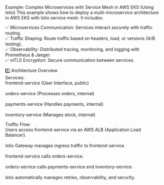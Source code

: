 Example: Complex Microservices with Service Mesh in AWS EKS (Using Istio)
This example shows how to deploy a multi-microservice architecture in AWS EKS with Istio service mesh. It includes:

✅ Microservices Communication: Services interact securely with traffic routing.<br />
✅ Traffic Shaping: Route traffic based on headers, load, or versions (A/B testing).<br />
✅ Observability: Distributed tracing, monitoring, and logging with Prometheus & Jaeger.<br />
✅ mTLS Encryption: Secure communication between services.<br />

1️⃣ Architecture Overview<br />
Services:<br />
frontend-service (User Interface, public)<br />
<br />
orders-service (Processes orders, internal)<br />
<br />
payments-service (Handles payments, internal)<br />
<br />
inventory-service (Manages stock, internal)<br />

Traffic Flow:<br />
Users access frontend-service via an AWS ALB (Application Load Balancer).<br />
<br />
Istio Gateway manages ingress traffic to frontend-service.<br />
<br />
frontend-service calls orders-service.<br />
<br />
orders-service calls payments-service and inventory-service.<br />
<br />
Istio automatically manages retries, observability, and security.<br />



